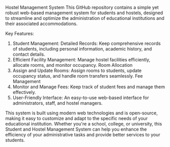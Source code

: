 Hostel Management System
This GitHub repository contains a simple yet robust web-based management system for students and hostels, designed to streamline and optimize the administration of educational institutions and their associated accommodations.

Key Features:
1. Student Management: Detailed Records: Keep comprehensive records of students, including personal information, academic history, and contact details.
2. Efficient Facility Management: Manage hostel facilities efficiently, allocate rooms, and monitor occupancy.
Room Allocation
3. Assign and Update Rooms: Assign rooms to students, update occupancy status, and handle room transfers seamlessly.
Fee Management
4. Monitor and Manage Fees: Keep track of student fees and manage them effectively.
5. User-Friendly Interface: An easy-to-use web-based interface for administrators, staff, and hostel managers.

This system is built using modern web technologies and is open-source, making it easy to customize and adapt to the specific needs of your educational institution. Whether you're a school, college, or university, this Student and Hostel Management System can help you enhance the efficiency of your administrative tasks and provide better services to your students.




